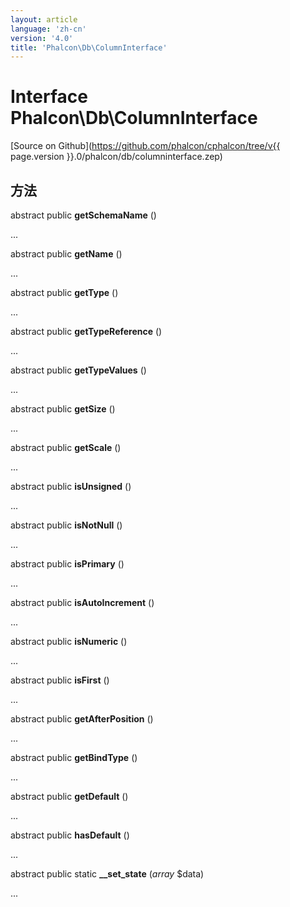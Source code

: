 ```yaml
---
layout: article
language: 'zh-cn'
version: '4.0'
title: 'Phalcon\Db\ColumnInterface'
---
```

# Interface **Phalcon\Db\ColumnInterface**

[Source on Github](https://github.com/phalcon/cphalcon/tree/v{{ page.version }}.0/phalcon/db/columninterface.zep)

## 方法

abstract public **getSchemaName** ()

...

abstract public **getName** ()

...

abstract public **getType** ()

...

abstract public **getTypeReference** ()

...

abstract public **getTypeValues** ()

...

abstract public **getSize** ()

...

abstract public **getScale** ()

...

abstract public **isUnsigned** ()

...

abstract public **isNotNull** ()

...

abstract public **isPrimary** ()

...

abstract public **isAutoIncrement** ()

...

abstract public **isNumeric** ()

...

abstract public **isFirst** ()

...

abstract public **getAfterPosition** ()

...

abstract public **getBindType** ()

...

abstract public **getDefault** ()

...

abstract public **hasDefault** ()

...

abstract public static **__set_state** (*array* $data)

...
